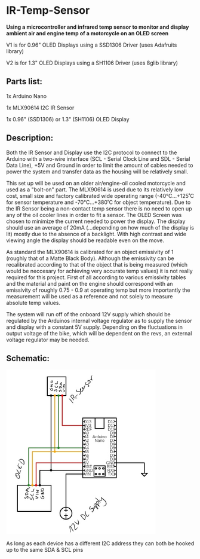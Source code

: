 # IR-Temp-Sensor

**Using a microcontroller and infrared temp sensor to monitor and display ambient air and engine temp of a motorcycle on an OLED screen**

V1 is for 0.96" OLED Displays using a SSD1306 Driver (uses Adafruits library)

V2 is for 1.3" OLED Displays using a SH1106 Driver (uses 8glib library)


## Parts list:


1x Arduino Nano

1x MLX90614 I2C IR Sensor

1x 0.96" (SSD1306) or 1.3" (SH1106) OLED Display 

## Description:

Both the IR Sensor and Display use the I2C protocol to connect to the Arduino with a two-wire interface (SCL - Serial Clock Line and SDL - Serial Data Line), +5V and Ground in order to limit the amount of cables needed to power the system and transfer data as the housing will be relatively small. 

This set up will be used on an older air/engine-oil cooled motorcycle and used as a "bolt-on" part. The MLX90614 is used due to its relatively low cost, small size and factory calibrated wide operating range (-40°C…+125˚C for sensor temperature and
 -70°C…+380˚C for object temperature). Due to the IR Sensor being a non-contact temp sensor there is no need to open up any of the oil cooler lines in order to fit a sensor. The OLED Screen was chosen to minimize the current needed to power the display. The display should use an average of 20mA (...depending on how much of the display is lit) mostly due to the absence of a backlight. With high contrast and wide viewing angle the display should be readable even on the move.
 
As standard the MLX90614 is calibrated for an object emissivity of 1 (roughly that of a Matte Black Body). Although the emissivity can be recalibrated according to that of the object that is being measured (which would be neccesary for achieving very accurate temp values) it is not really required for this project. First of all according to various emissivity tables and the material and paint on the engine should correspond with an emissivity of roughly 0.75 - 0.9 at operating temp but more importantly the measurement will be used as a reference and not solely to measure absolute temp values.

The system will run off of the onboard 12V supply which should be regulated by the Arduinos internal voltage regulator as to supply the sensor and display with a constant 5V supply. Depending on the fluctuations in output voltage of the bike, which will be dependent on the revs, an external voltage regulator may be needed.

## Schematic:
![](schematic/TempSensorSchematic.jpg)

As long as each device has a different I2C address they can both be hooked up to the same SDA & SCL pins

                                
